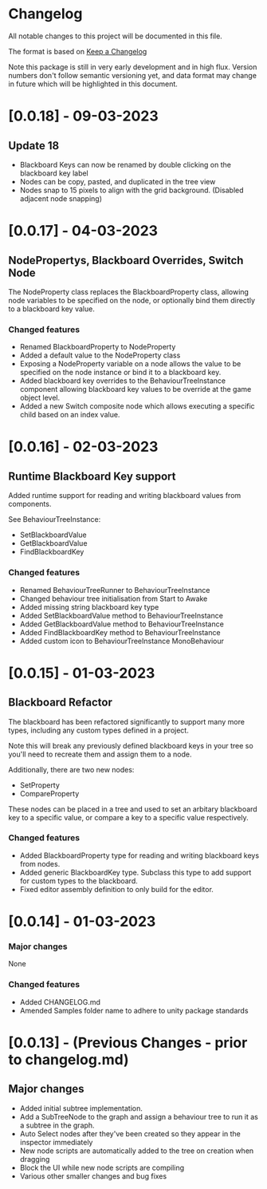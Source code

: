 # Changelog

All notable changes to this project will be documented in this file.

The format is based on [Keep a Changelog](https://keepachangelog.com/en/1.0.0/)

Note this package is still in very early development and in high flux. 
Version numbers don't follow semantic versioning yet, and data format may change in future which will be highlighted in this document.

# [0.0.18] - 09-03-2023

## Update 18

- Blackboard Keys can now be renamed by double clicking on the blackboard key label
- Nodes can be copy, pasted, and duplicated in the tree view
- Nodes snap to 15 pixels to align with the grid background. (Disabled adjacent node snapping)

# [0.0.17] - 04-03-2023

## NodeProperty<T>s, Blackboard Overrides, Switch Node

The NodeProperty class replaces the BlackboardProperty class, allowing node variables to be specified on the node, or optionally bind them directly to a blackboard key value.

### Changed features
- Renamed BlackboardProperty to NodeProperty
- Added a default value to the NodeProperty class
- Exposing a NodeProperty variable on a node allows the value to be specified on the node instance or bind it to a blackboard key.
- Added blackboard key overrides to the BehaviourTreeInstance component allowing blackboard key values to be override at the game object level.
- Added a new Switch composite node which allows executing a specific child based on an index value.

# [0.0.16] - 02-03-2023

## Runtime Blackboard Key support

Added runtime support for reading and writing blackboard values from components.

See BehaviourTreeInstance:
- SetBlackboardValue<T>
- GetBlackboardValue<T>
- FindBlackboardKey<T>

### Changed features
- Renamed BehaviourTreeRunner to BehaviourTreeInstance
- Changed behaviour tree initialisation from Start to Awake
- Added missing string blackboard key type
- Added SetBlackboardValue<T> method to BehaviourTreeInstance
- Added GetBlackboardValue<T> method to BehaviourTreeInstance
- Added FindBlackboardKey<T> method to BehaviourTreeInstance
- Added custom icon to BehaviourTreeInstance MonoBehaviour

# [0.0.15] - 01-03-2023

## Blackboard Refactor

The blackboard has been refactored significantly to support many more types, including any custom types defined in a project.

Note this will break any previously defined blackboard keys in your tree so you'll need to recreate them and assign them to a node.

Additionally, there are two new nodes:
- SetProperty
- CompareProperty

These nodes can be placed in a tree and used to set an arbitary blackboard key to a specific value, or compare a key to a specific value respectively.

### Changed features

- Added BlackboardProperty<T> type for reading and writing blackboard keys from nodes.
- Added generic BlackboardKey<T> type. Subclass this type to add support for custom types to the blackboard.
- Fixed editor assembly definition to only build for the editor.

# [0.0.14] - 01-03-2023

### Major changes

None

### Changed features

- Added CHANGELOG.md
- Amended Samples folder name to adhere to unity package standards

# [0.0.13] - (Previous Changes - prior to changelog.md)

## Major changes

- Added initial subtree implementation.
- Add a SubTreeNode to the graph and assign a behaviour tree to run it as a subtree in the graph.
- Auto Select nodes after they've been created so they appear in the inspector immediately
- New node scripts are automatically added to the tree on creation when dragging
- Block the UI while new node scripts are compiling
- Various other smaller changes and bug fixes